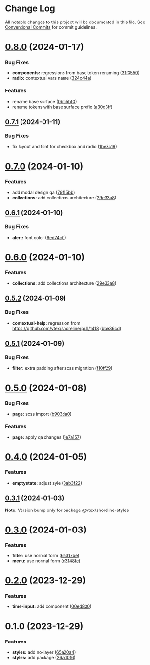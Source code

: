 # Change Log

All notable changes to this project will be documented in this file.
See [Conventional Commits](https://conventionalcommits.org) for commit guidelines.

# [0.8.0](https://github.com/vtex/shoreline/compare/@vtex/shoreline-styles@0.7.1...@vtex/shoreline-styles@0.8.0) (2024-01-17)

### Bug Fixes

- **components:** regressions from base token renaming ([31f3550](https://github.com/vtex/shoreline/commit/31f3550f7d2c1bcf4faa18e91ade2149b27aa872))
- **radio:** contextual vars name ([324c44a](https://github.com/vtex/shoreline/commit/324c44a1d41181caa9dc9c213baa6f5be388170b))

### Features

- rename base surface ([0bb5bf0](https://github.com/vtex/shoreline/commit/0bb5bf0d61992bf14296672aadd6b8992374a48f))
- rename tokens with base surface prefix ([a30d3ff](https://github.com/vtex/shoreline/commit/a30d3ff00614970f80f729f3a6f9a09348a3c27f))

## [0.7.1](https://github.com/vtex/shoreline/compare/@vtex/shoreline-styles@0.6.1...@vtex/shoreline-styles@0.7.1) (2024-01-11)

### Bug Fixes

- fix layout and font for checkbox and radio ([1be8c19](https://github.com/vtex/shoreline/commit/1be8c19e1966a8d78e47e7ac8583031078ce7d6b))

# [0.7.0](https://github.com/vtex/shoreline/compare/@vtex/shoreline-styles@0.5.2...@vtex/shoreline-styles@0.7.0) (2024-01-10)

### Features

- add modal design qa ([79f15bb](https://github.com/vtex/shoreline/commit/79f15bb90c1d7967ddc1b234c2056247f370daa0))
- **collections:** add collections architecture ([29e33a8](https://github.com/vtex/shoreline/commit/29e33a84aeff482f1f45384be6a40ced495b7168))

## [0.6.1](https://github.com/vtex/shoreline/compare/@vtex/shoreline-styles@0.6.0...@vtex/shoreline-styles@0.6.1) (2024-01-10)

### Bug Fixes

- **alert:** font color ([6ed74c0](https://github.com/vtex/shoreline/commit/6ed74c040b729ac50eddd2f43c11957f55648957))

# [0.6.0](https://github.com/vtex/shoreline/compare/@vtex/shoreline-styles@0.5.2...@vtex/shoreline-styles@0.6.0) (2024-01-10)

### Features

- **collections:** add collections architecture ([29e33a8](https://github.com/vtex/shoreline/commit/29e33a84aeff482f1f45384be6a40ced495b7168))

## [0.5.2](https://github.com/vtex/shoreline/compare/@vtex/shoreline-styles@0.5.1...@vtex/shoreline-styles@0.5.2) (2024-01-09)

### Bug Fixes

- **contextual-help:** regression from https://github.com/vtex/shoreline/pull/1418 ([bbe36cd](https://github.com/vtex/shoreline/commit/bbe36cde8d79840d5bc0e7a8369ce6e058755180))

## [0.5.1](https://github.com/vtex/shoreline/compare/@vtex/shoreline-styles@0.5.0...@vtex/shoreline-styles@0.5.1) (2024-01-09)

### Bug Fixes

- **filter:** extra padding after scss migration ([f10ff29](https://github.com/vtex/shoreline/commit/f10ff295a6976dea44adfe4d65487f4b6fc3d497))

# [0.5.0](https://github.com/vtex/shoreline/compare/@vtex/shoreline-styles@0.4.0...@vtex/shoreline-styles@0.5.0) (2024-01-08)

### Bug Fixes

- **page:** scss import ([b903da0](https://github.com/vtex/shoreline/commit/b903da0f787f4b7bce5c632f09dd79166633d8a6))

### Features

- **page:** apply qa changes ([1e7a157](https://github.com/vtex/shoreline/commit/1e7a157a0a80dabf6b6826a4cd5722adbd6a510b))

# [0.4.0](https://github.com/vtex/shoreline/compare/@vtex/shoreline-styles@0.3.1...@vtex/shoreline-styles@0.4.0) (2024-01-05)

### Features

- **emptystate:** adjust syle ([8ab3f22](https://github.com/vtex/shoreline/commit/8ab3f221833d5e233bc57efb7e6446fc5d08f8bf))

## [0.3.1](https://github.com/vtex/shoreline/compare/@vtex/shoreline-styles@0.3.0...@vtex/shoreline-styles@0.3.1) (2024-01-03)

**Note:** Version bump only for package @vtex/shoreline-styles

# [0.3.0](https://github.com/vtex/shoreline/compare/@vtex/shoreline-styles@0.2.0...@vtex/shoreline-styles@0.3.0) (2024-01-03)

### Features

- **filter:** use normal form ([6a317be](https://github.com/vtex/shoreline/commit/6a317be1ab23bb2a2c268a2b0d6c1551762c791b))
- **menu:** use normal form ([c3148fc](https://github.com/vtex/shoreline/commit/c3148fcf9df3f5c02fcb3ec6344931b034852f95))

# [0.2.0](https://github.com/vtex/shoreline/compare/@vtex/shoreline-styles@0.1.0...@vtex/shoreline-styles@0.2.0) (2023-12-29)

### Features

- **time-input:** add component ([00ed830](https://github.com/vtex/shoreline/commit/00ed8300d3e016ce5c3d15ef4b2353940e5d759c))

# 0.1.0 (2023-12-29)

### Features

- **styles:** add no-layer ([65a20a4](https://github.com/vtex/shoreline/commit/65a20a403a0c31a44eed9b1f8a2fce472d92f170))
- **styles:** add package ([26ad0f6](https://github.com/vtex/shoreline/commit/26ad0f6aacf1c2894d1716985c0b0a0fe71d6815))
